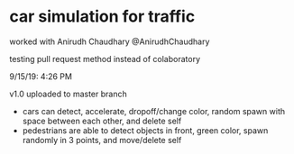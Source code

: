 # car simulation for traffic

worked with Anirudh Chaudhary @AnirudhChaudhary

testing pull request method instead of colaboratory

9/15/19:
4:26 PM

v1.0 uploaded to master branch
- cars can detect, accelerate, dropoff/change color, random spawn with space between each other, and delete self
- pedestrians are able to detect objects in front, green color, spawn randomly in 3 points, and move/delete self
